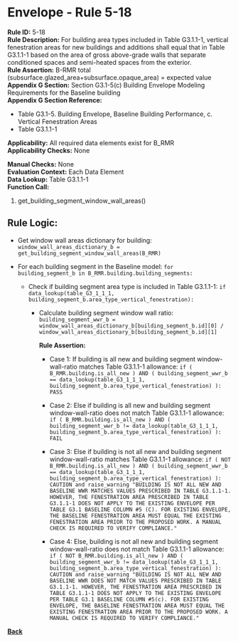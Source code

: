 
# Envelope - Rule 5-18  

**Rule ID:** 5-18  
**Rule Description:** For building area types included in Table G3.1.1-1, vertical fenestration areas for new buildings and additions shall equal that in Table G3.1.1-1 based on the area of gross above-grade walls that separate conditioned spaces and semi-heated spaces from the exterior.  
**Rule Assertion:** B-RMR total (subsurface.glazed_area+subsurface.opaque_area) = expected value  
**Appendix G Section:** Section G3.1-5(c) Building Envelope Modeling Requirements for the Baseline building  
**Appendix G Section Reference:**  

- Table G3.1-5. Building Envelope, Baseline Building Performance, c. Vertical Fenestration Areas  
- Table G3.1.1-1  

**Applicability:** All required data elements exist for B_RMR  
**Applicability Checks:** None  

**Manual Checks:** None  
**Evaluation Context:**  Each Data Element  
**Data Lookup:** Table G3.1.1-1  
**Function Call:**  

  1. get_building_segment_window_wall_areas()

## Rule Logic:  

- Get window wall areas dictionary for building: `window_wall_areas_dictionary_b = get_building_segment_window_wall_areas(B_RMR)`

- For each building segment in the Baseline model: `for building_segment_b in B_RMR.building.building_segments:`

  - Check if building segment area type is included in Table G3.1.1-1: `if data_lookup(table_G3_1_1_1, building_segment_b.area_type_vertical_fenestration):`

    - Calculate building segment window wall ratio: `building_segment_wwr_b = window_wall_areas_dictionary_b[building_segment_b.id][0] / window_wall_areas_dictionary_b[building_segment_b.id][1]`

      **Rule Assertion:**

      - Case 1: If building is all new and building segment window-wall-ratio matches Table G3.1.1-1 allowance: `if ( B_RMR.building.is_all_new ) AND ( building_segment_wwr_b == data_lookup(table_G3_1_1_1, building_segment_b.area_type_vertical_fenestration) ): PASS`

      - Case 2: Else if building is all new and building segment window-wall-ratio does not match Table G3.1.1-1 allowance: `if ( B_RMR.building.is_all_new ) AND ( building_segment_wwr_b != data_lookup(table_G3_1_1_1, building_segment_b.area_type_vertical_fenestration) ): FAIL`

      - Case 3: Else if building is not all new and building segment window-wall-ratio matches Table G3.1.1-1 allowance: `if ( NOT B_RMR.building.is_all_new ) AND ( building_segment_wwr_b == data_lookup(table_G3_1_1_1, building_segment_b.area_type_vertical_fenestration) ): CAUTION and raise_warning "BUILDING IS NOT ALL NEW AND BASELINE WWR MATCHES VALUES PRESCRIBED IN TABLE G3.1.1-1. HOWEVER, THE FENESTRATION AREA PRESCRIBED IN TABLE G3.1.1-1 DOES NOT APPLY TO THE EXISTING ENVELOPE PER TABLE G3.1 BASELINE COLUMN #5 (C). FOR EXISTING ENVELOPE, THE BASELINE FENESTRATION AREA MUST EQUAL THE EXISTING FENESTRATION AREA PRIOR TO THE PROPOSED WORK. A MANUAL CHECK IS REQUIRED TO VERIFY COMPLIANCE."`

      - Case 4: Else, building is not all new and building segment window-wall-ratio does not match Table G3.1.1-1 allowance: `if ( NOT B_RMR.building.is_all_new ) AND ( building_segment_wwr_b != data_lookup(table_G3_1_1_1, building_segment_b.area_type_vertical_fenestration) ): CAUTION and raise_warning "BUILDING IS NOT ALL NEW AND BASELINE WWR DOES NOT MATCH VALUES PRESCRIBED IN TABLE G3.1.1-1. HOWEVER, THE FENESTRATION AREA PRESCRIBED IN TABLE G3.1.1-1 DOES NOT APPLY TO THE EXISTING ENVELOPE PER TABLE G3.1 BASELINE COLUMN #5(c). FOR EXISTING ENVELOPE, THE BASELINE FENESTRATION AREA MUST EQUAL THE EXISTING FENESTRATION AREA PRIOR TO THE PROPOSED WORK. A MANUAL CHECK IS REQUIRED TO VERIFY COMPLIANCE."`

**[Back](../_toc.md)**

